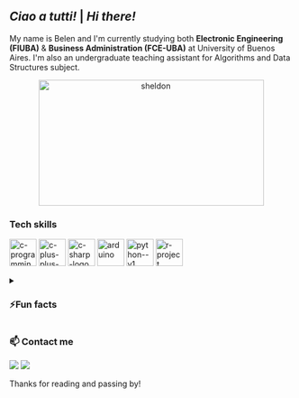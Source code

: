 ## _Ciao a tutti!_ | _Hi there!_

My name is Belen and I'm currently studying both **Electronic Engineering (FIUBA)** & **Business Administration (FCE-UBA)** at University of Buenos Aires.
I'm also an undergraduate teaching assistant for Algorithms and Data Structures subject.
<p align="center">
<img src="https://github.com/belumg/belumg/blob/main/sheldon.gif" alt="sheldon" width="400" height="223" />
</p>

### Tech skills
<p align="left">
  <img width="48" height="48" src="https://img.icons8.com/fluency/48/c-programming.png" alt="c-programming"/>
  <img width="48" height="48" src="https://img.icons8.com/fluency/48/c-plus-plus-logo.png" alt="c-plus-plus-logo"/>
  <img width="48" height="48" src="https://img.icons8.com/color/48/c-sharp-logo.png" alt="c-sharp-logo"/>
  <img width="48" height="48" src="https://img.icons8.com/fluency/48/arduino.png" alt="arduino"/>
  <img width="48" height="48" src="https://img.icons8.com/color/48/python--v1.png" alt="python--v1"/>
  <img width="48" height="48" src="https://img.icons8.com/fluency/48/r-project.png" alt="r-project"/>
</p>

<details>
<summary> <h3>⚡Fun facts </h3> </summary>
    <p> 
      - I'm Italian-Argentinian. 🇮🇹​ 🇦🇷​ <br>
      - I can tell you all the elements of the Periodic Table by heart. <br>
      - I have met two Nobel Prizes and 2023 NASA's Administrator. <br>
    </p>
</details>

### 📫 Contact me
<p align="left">
  <a href="https://github.com/belumg/"><img src="https://img.shields.io/badge/-belumg-black?style=flat&labelColor=black&logo=github&logoColor=white"/></a>
  <a href="mailto:mguatto@fi.uba.ar"><img src="https://img.shields.io/badge/-mguatto@fi.uba.ar-D14836?style=flat&logo=Gmail&logoColor=white"/></a>
</p>

Thanks for reading and passing by!

<!--
**belumg/belumg** is a ✨ _special_ ✨ repository because its `README.md` (this file) appears on your GitHub profile.

Here are some ideas to get you started:

- 🔭 I’m currently working on ...
- 🌱 I’m currently learning ...
- 👯 I’m looking to collaborate on ...
- 🤔 I’m looking for help with ...
- 💬 Ask me about ...
- 📫 How to reach me: 
- 😄 Pronouns: ...
- ⚡ Fun fact: ...
-->
